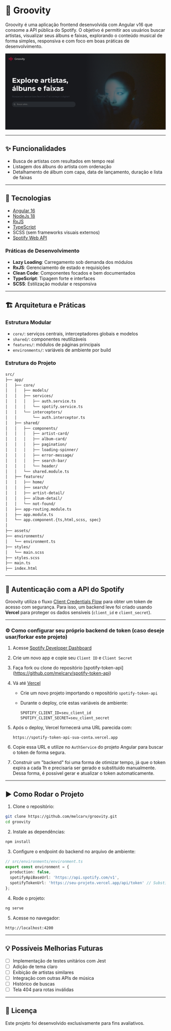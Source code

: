 # 🎵 Groovity

Groovity é uma aplicação frontend desenvolvida com Angular v16 que consome a API pública do Spotify. O objetivo é permitir aos usuários buscar artistas, visualizar seus álbuns e faixas, explorando o conteúdo musical de forma simples, responsiva e com foco em boas práticas de desenvolvimento.

![Página principal da aplicação](/src/assets/image/screenshot.png)

---

## ✨ Funcionalidades

- Busca de artistas com resultados em tempo real
- Listagem dos álbuns do artista com ordenação
- Detalhamento de álbum com capa, data de lançamento, duração e lista de faixas

---

## 🧰 Tecnologias

- [Angular 16](https://angular.io/)
- [NodeJs 18](https://nodejs.org/pt)
- [RxJS](https://rxjs.dev/)
- [TypeScript](https://www.typescriptlang.org/)
- SCSS (sem frameworks visuais externos)
- [Spotify Web API](https://developer.spotify.com/documentation/web-api/)

### Práticas de Desenvolvimento
- **Lazy Loading**: Carregamento sob demanda dos módulos
- **RxJS**: Gerenciamento de estado e requisições
- **Clean Code**: Componentes focados e bem documentados
- **TypeScript**: Tipagem forte e interfaces
- **SCSS**: Estilização modular e responsiva

---

## 🏗️ Arquitetura e Práticas

### Estrutura Modular
- `core/`: serviços centrais, interceptadores globais e modelos
- `shared/`: componentes reutilizáveis
- `features/`: módulos de páginas principais
- `environments/`: variáveis de ambiente por build

### Estrutura do Projeto
```txt
src/
├── app/
│   ├── core/
│   │   ├── models/
│   │   ├── services/
│   │   │   ├── auth.service.ts
│   │   │   └── spotify.service.ts
│   │   └── interceptors/
│   │       └── auth.interceptor.ts
│   ├── shared/
│   │   ├── components/
│   │   │   ├── artist-card/
│   │   │   ├── album-card/
│   │   │   ├── pagination/
│   │   │   ├── loading-spinner/
│   │   │   ├── error-message/
│   │   │   ├── search-bar/
│   │   │   └── header/
│   │   └── shared.module.ts
│   ├── features/
│   │   ├── home/
│   │   ├── search/
│   │   ├── artist-detail/
│   │   ├── album-detail/
│   │   └── not-found/
│   ├── app-routing.module.ts
│   ├── app.module.ts
│   └── app.component.{ts,html,scss, spec}
│
├── assets/
├── environments/
│   └── environment.ts
├── styles/
│   └── main.scss
├── styles.scss
├── main.ts
├── index.html
```

---

## 🔐 Autenticação com a API do Spotify

Groovity utiliza o fluxo [Client Credentials Flow](https://developer.spotify.com/documentation/web-api/tutorials/client-credentials-flow) para obter um token de acesso com segurança. Para isso, um backend leve foi criado usando **Vercel** para proteger os dados sensíveis (`client_id` e `client_secret`).

---

### ⚙️ Como configurar seu próprio backend de token (caso deseje usar/forkar este projeto)

1. Acesse [Spotify Developer Dashboard](https://developer.spotify.com/dashboard)
2. Crie um novo app e copie seu `Client ID` e `Client Secret`
3. Faça fork ou clone do repositório [spotify-token-api] (https://github.com/melcarv/spotify-token-api)
4. Vá até [Vercel](https://vercel.com)
   - Crie um novo projeto importando o repositório `spotify-token-api`
   - Durante o deploy, crie estas variáveis de ambiente:

     ```
     SPOTIFY_CLIENT_ID=seu_client_id
     SPOTIFY_CLIENT_SECRET=seu_client_secret
     ```

5. Após o deploy, Vercel fornecerá uma URL parecida com:

   ```
   https://spotify-token-api-sua-conta.vercel.app
   ```

6. Copie essa URL e utilize no `AuthService` do projeto Angular para buscar o token de forma segura.

7. Construir um "backend" foi uma forma de otimizar tempo, já que o token expira a cada 1h e precisaria ser gerado e substituido manualmente. Dessa forma, é possivel gerar e atualizar o token automaticamente.

---

## ▶️ Como Rodar o Projeto

1. Clone o repositório:
```bash
git clone https://github.com/melcarv/groovity.git
cd groovity
```

2. Instale as dependências:
```bash
npm install
```

3. Configure o endpoint do backend no arquivo de ambiente:
```ts
// src/environments/environment.ts
export const environment = {
  production: false,
  spotifyApiBaseUrl: 'https://api.spotify.com/v1',
  spotifyTokenUrl: 'https://seu-projeto.vercel.app/api/token' // Substitua pelo seu e inclua manualmente o caminho /api/token. Ao escrever essa Url no navegador, ela deve retornar o objeto com seu token. Aí sim, estará pronto para ser usado.
};
```

4. Rode o projeto:
```bash
ng serve
```

5. Acesse no navegador:
```
http://localhost:4200
```

---

## 💡 Possíveis Melhorias Futuras

- [ ] Implementação de testes unitários com Jest
- [ ] Adição de tema claro
- [ ] Exibição de artistas similares
- [ ] Integração com outras APIs de música
- [ ] Histórico de buscas
- [ ] Tela 404 para rotas inválidas

---

## 📜 Licença

Este projeto foi desenvolvido exclusivamente para fins avaliativos.
